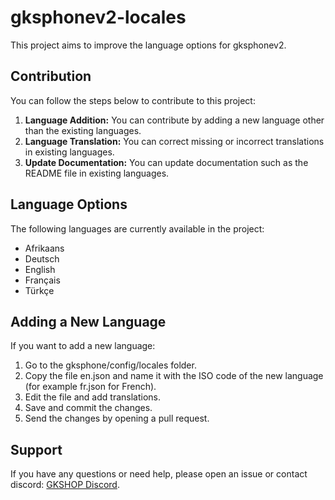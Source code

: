 # gksphonev2-locales

This project aims to improve the language options for gksphonev2.

## Contribution

You can follow the steps below to contribute to this project:

1. **Language Addition:** You can contribute by adding a new language other than the existing languages.
2. **Language Translation:** You can correct missing or incorrect translations in existing languages.
3. **Update Documentation:** You can update documentation such as the README file in existing languages.

## Language Options

The following languages are currently available in the project:

- Afrikaans
- Deutsch
- English
- Français
- Türkçe

## Adding a New Language

If you want to add a new language:

1. Go to the gksphone/config/locales folder.
2. Copy the file en.json and name it with the ISO code of the new language (for example fr.json for French).
3. Edit the file and add translations.
4. Save and commit the changes.
5. Send the changes by opening a pull request.

## Support

If you have any questions or need help, please open an issue or contact discord: [GKSHOP Discord](https://discord.gg/XUck63E).
